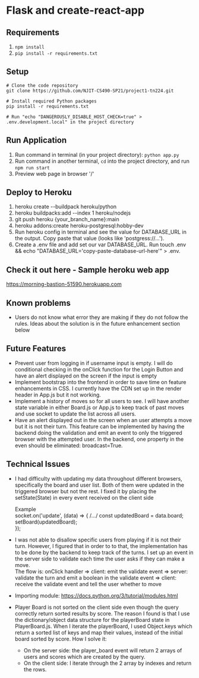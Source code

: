 # Flask and create-react-app

## Requirements
1. `npm install`
2. `pip install -r requirements.txt`

## Setup

    # Clone the code repository
    git clone https://github.com/NJIT-CS490-SP21/project1-tn224.git

    # Install required Python packages
    pip install -r requirements.txt
    
    # Run "echo "DANGEROUSLY_DISABLE_HOST_CHECK=true" > .env.development.local" in the project directory

## Run Application
1. Run command in terminal (in your project directory): `python app.py`
2. Run command in another terminal, `cd` into the project directory, and run `npm run start`
3. Preview web page in browser '/'

## Deploy to Heroku
1. heroku create --buildpack heroku/python
2. heroku buildpacks:add --index 1 heroku/nodejs
3. git push heroku {your_branch_name}:main
4. heroku addons:create heroku-postgresql:hobby-dev
5. Run heroku config in terminal and see the value for DATABASE_URL in the output. Copy paste that value (looks like 'postgress://...').
6. Create a .env file and add set our var DATABASE_URL. Run touch .env && echo "DATABASE_URL='copy-paste-database-url-here'" > .env.

## Check it out here - Sample heroku web app
https://morning-bastion-51590.herokuapp.com

## Known problems
- Users do not know what error they are making if they do not follow the rules. Ideas about the solution is in the future enhancement section below

## Future Features
- Prevent user from logging in if username input is empty. I will do conditional checking in the onClick function for the Login Button and have an alert displayed on the screen if the input is empty
- Implement bootstrap into the frontend in order to save time on feature enhancements in CSS. I currently have the CDN set up in the render header in App.js but it not working. 
- Implement a history of moves so for all users to see. I will have another state variable in either Board.js or App.js to keep track of past moves and use socket to update the list across all users.
- Have an alert displayed out in the screen when an user attempts a move but it is not their turn. This feature can be implemented by having the backend doing the validation and emit an event to only the triggered browser with the attempted user. In the backend, one property in the even should be eliminated: broadcast=True.

## Technical Issues
- I had difficulty with updating my data throughout different browsers, specifically the board and user list. Both of them were updated in the triggered browser but not the rest. I fixed it by placing the setState(State) in every event received on the client side </br>

    Example </br>
    socket.on('update', (data) => {
        /.../
        const updatedBoard = data.board;    
        setBoard(updatedBoard);   
    });
    
- I was not able to disallow specific users from playing if it is not their turn. However, I figured that in order to to that, the implementation has to be done by the backend to keep track of the turns. I set up an event in the server side to validate each time the user asks if they can make a move. </br>
The flow is: onClick handler => client: emit the validate event => server: validate the turn and emit a boolean in the validate event => client: receive the validate event and tell the user whether to move
- Importing module: https://docs.python.org/3/tutorial/modules.html
- Player Board is not sorted on the client side even though the query correctly return sorted results by score. The reason I found is that I use the dictionary/object data structure for the playerBoard state in PlayerBoard.js. When I iterate the playerBoard, I used Object.keys which return a sorted list of keys and map their values, instead of the initial board sorted by score.
How I solve it: 
    - On the server side: the player_board event will return 2 arrays of users and scores which are created by the query. 
    - On the client side: I iterate through the 2 array by indexes and return the rows.
